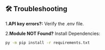 ## 🛠️ Troubleshooting
1.**API key errors?:**
Verify the .env file.

2.**Module NOT Found?**
Install Dependencies:
```bash 
py -m pip install -r requirements.txt
